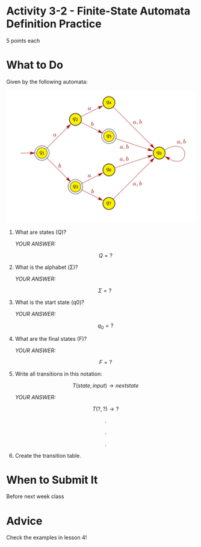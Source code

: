 # Activity 3-2 - Finite-State Automata Definition Practice
5 points each

# What to Do
Given by the following automata:

![](given3.png "")

1. What are states (Q)?

   *YOUR ANSWER:*

   $$ Q = ? $$

2. What is the alphabet (Σ)?

   *YOUR ANSWER:*

   $$ \Sigma = ? \ $$

3. What is the start state (q0)?

   *YOUR ANSWER:*

   $$ q_0 = ? $$

4. What are the final states (F)?
   
   *YOUR ANSWER:*

   $$ F = ? $$

5. Write all transitions in this notation:

   $$ T(state, input) \rightarrow next state $$

   *YOUR ANSWER:*

   $$ T(?, ?) \rightarrow ? $$
   
   $$ . $$

   $$ . $$

   $$ . $$

6. Create the transition table.

# When to Submit It
Before next week class

# Advice
Check the examples in lesson 4!